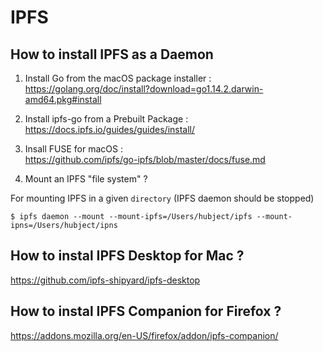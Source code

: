 IPFS
==

How to install IPFS as a Daemon
-

1. Install Go from the macOS package installer :    
https://golang.org/doc/install?download=go1.14.2.darwin-amd64.pkg#install

2. Install ipfs-go from a Prebuilt Package :    
https://docs.ipfs.io/guides/guides/install/

3. Insall FUSE for macOS :   
https://github.com/ipfs/go-ipfs/blob/master/docs/fuse.md

4. Mount an IPFS "file system" ?

For mounting IPFS in a given ```directory```
(IPFS daemon should be stopped)

<pre><code>$ ipfs daemon --mount --mount-ipfs=/Users/hubject/ipfs --mount-ipns=/Users/hubject/ipns</code></pre>

How to instal IPFS Desktop for Mac ?
-
https://github.com/ipfs-shipyard/ipfs-desktop


How to instal IPFS Companion for Firefox ?
-
https://addons.mozilla.org/en-US/firefox/addon/ipfs-companion/



